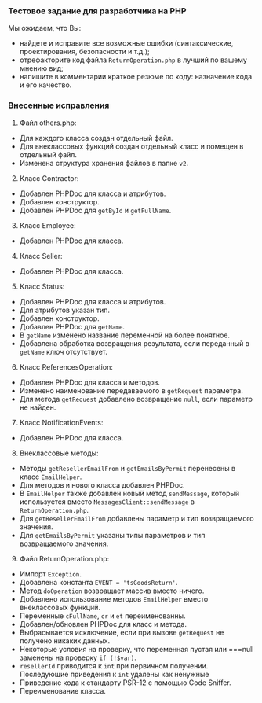 ### Тестовое задание для разработчика на PHP
Мы ожидаем, что Вы:
* найдете и исправите все возможные ошибки (синтаксические, проектирования, безопасности и т.д.);
* отрефакторите код файла `ReturnOperation.php` в лучший по вашему мнению вид;
* напишите в комментарии краткое резюме по коду: назначение кода и его качество.

### Внесенные исправления
1. Файл others.php:
- Для каждого класса создан отдельный файл.
- Для внеклассовых функций создан отдельный класс и помещен в отдельный файл.
- Изменена структура хранения файлов в папке `v2`.

2. Класс Contractor:
- Добавлен PHPDoc для класса и атрибутов.
- Добавлен конструктор.
- Добавлен PHPDoc для `getById` и `getFullName`.

3. Класс Employee:
- Добавлен PHPDoc для класса.

4. Класс Seller:
- Добавлен PHPDoc для класса.

5. Класс Status:
- Добавлен PHPDoc для класса и атрибутов.
- Для атрибутов указан тип.
- Добавлен конструктор.
- Добавлен PHPDoc для `getName`.
- В `getName` изменено название переменной на более понятное.
- Добавлена обработка возвращения результата, если переданный в `getName` ключ отсутствует.

6. Класс ReferencesOperation:
- Добавлен PHPDoc для класса и методов.
- Изменено наименование передаваемого в `getRequest` параметра.
- Для метода `getRequest` добавлено возвращение `null`, если параметр не найден.

7. Класс NotificationEvents:
- Добавлен PHPDoc для класса.

8. Внеклассовые методы:
- Методы `getResellerEmailFrom` и `getEmailsByPermit` перенесены в класс `EmailHelper`.
- Для методов и нового класса добавлен PHPDoc.
- В `EmailHelper` также добавлен новый метод `sendMessage`, который используется вместо `MessagesClient::sendMessage` в `ReturnOperation.php`.
- Для `getResellerEmailFrom` добавлены параметр и тип возвращаемого значения.
- Для `getEmailsByPermit` указаны типы параметров и тип возвращаемого значения.

9. Файл ReturnOperation.php:
- Импорт `Exception`.
- Добавлена константа `EVENT = 'tsGoodsReturn'`.
- Метод `doOperation` возвращает массив вместо ничего.
- Добавлено использование методов `EmailHelper` вместо внеклассовых функций.
- Переменные `cFullName`, `cr` и `et` переименованны.
- Добавлен/обновлен PHPDoc для класс и метода.
- Выбрасывается исключение, если при вызове `getRequest` не получено никаких данных.
- Некоторые условия на проверку, что переменная пустая или ===null заменены на проверку `if (!$var)`.
- `resellerId` приводится к `int` при первичном получении. Последующие приведения к `int` удалены как ненужные
- Приведение кода к стандарту PSR-12 с помощью Code Sniffer.
- Переименование класса.
